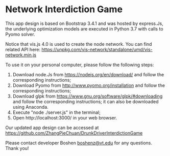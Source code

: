 # Network Interdiction Game

This app design is based on Bootstrap 3.4.1 and was hosted by express.Js, the underlying optimization models are executed in Python 3.7 with calls to Pyomo solver.

Notice that vis.js 4.0 is used to create the node network. You can find related API here: https://unpkg.com/vis-network/standalone/umd/vis-network.min.js

To use it on your personal computer, please follow the following steps:

1. Download node.Js from https://nodejs.org/en/download/ and follow the corresponding instructions;
2. Download Pyomo from http://www.pyomo.org/installation and follow the corresponding instructions;
3. Download glpk from https://www.gnu.org/software/glpk/#downloading and follow the corresponding instructions; it can also be downloaded using Anaconda.
2. Execute "node ./server.js" in the terminal;
3. Open http://localhost:3000/ in your web browser.

Our updated app design can be accessed at https://github.com/ZhangPieChuan/DrunkDriverInterdictionGame 

Please contact developer Boshen boshenz@vt.edu for any questions. Thank you!
